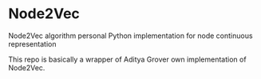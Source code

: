 # Node2Vec
Node2Vec algorithm personal Python implementation for node continuous representation

This repo is basically a wrapper of Aditya Grover own implementation of Node2Vec.
